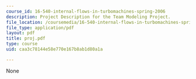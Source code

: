 ```yaml
---
course_id: 16-540-internal-flows-in-turbomachines-spring-2006
description: Project Description for the Team Modeling Project.
file_location: /coursemedia/16-540-internal-flows-in-turbomachines-spring-2006/caa3c78144e58e770e167b8ab1d80a1a_proj.pdf
file_type: application/pdf
layout: pdf
title: proj.pdf
type: course
uid: caa3c78144e58e770e167b8ab1d80a1a

---
```

None